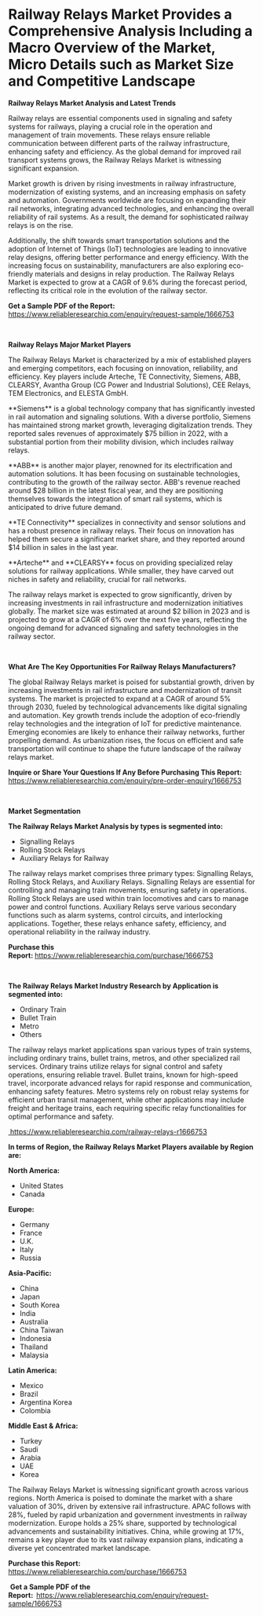 <p><h1>Railway Relays Market Provides a Comprehensive Analysis Including a Macro Overview of the Market, Micro Details such as Market Size and Competitive Landscape</h1></p><p><strong>Railway Relays Market Analysis and Latest Trends</strong></p>
<p><p>Railway relays are essential components used in signaling and safety systems for railways, playing a crucial role in the operation and management of train movements. These relays ensure reliable communication between different parts of the railway infrastructure, enhancing safety and efficiency. As the global demand for improved rail transport systems grows, the Railway Relays Market is witnessing significant expansion.</p><p>Market growth is driven by rising investments in railway infrastructure, modernization of existing systems, and an increasing emphasis on safety and automation. Governments worldwide are focusing on expanding their rail networks, integrating advanced technologies, and enhancing the overall reliability of rail systems. As a result, the demand for sophisticated railway relays is on the rise.</p><p>Additionally, the shift towards smart transportation solutions and the adoption of Internet of Things (IoT) technologies are leading to innovative relay designs, offering better performance and energy efficiency. With the increasing focus on sustainability, manufacturers are also exploring eco-friendly materials and designs in relay production. The Railway Relays Market is expected to grow at a CAGR of 9.6% during the forecast period, reflecting its critical role in the evolution of the railway sector.</p></p>
<p><strong>Get a Sample PDF of the Report:&nbsp;</strong> <a href="https://www.reliableresearchiq.com/enquiry/request-sample/1666753?utm_campaign=2458&utm_medium=2&utm_source=Github&utm_content=ia&utm_term=16042025&utm_id=railway-relays">https://www.reliableresearchiq.com/enquiry/request-sample/1666753</a></p>
<p>&nbsp;</p>
<p><strong>Railway Relays Major Market Players</strong></p>
<p><p>The Railway Relays Market is characterized by a mix of established players and emerging competitors, each focusing on innovation, reliability, and efficiency. Key players include Arteche, TE Connectivity, Siemens, ABB, CLEARSY, Avantha Group (CG Power and Industrial Solutions), CEE Relays, TEM Electronics, and ELESTA GmbH.</p><p>**Siemens** is a global technology company that has significantly invested in rail automation and signaling solutions. With a diverse portfolio, Siemens has maintained strong market growth, leveraging digitalization trends. They reported sales revenues of approximately $75 billion in 2022, with a substantial portion from their mobility division, which includes railway relays.</p><p>**ABB** is another major player, renowned for its electrification and automation solutions. It has been focusing on sustainable technologies, contributing to the growth of the railway sector. ABB's revenue reached around $28 billion in the latest fiscal year, and they are positioning themselves towards the integration of smart rail systems, which is anticipated to drive future demand.</p><p>**TE Connectivity** specializes in connectivity and sensor solutions and has a robust presence in railway relays. Their focus on innovation has helped them secure a significant market share, and they reported around $14 billion in sales in the last year.</p><p>**Arteche** and **CLEARSY** focus on providing specialized relay solutions for railway applications. While smaller, they have carved out niches in safety and reliability, crucial for rail networks.</p><p>The railway relays market is expected to grow significantly, driven by increasing investments in rail infrastructure and modernization initiatives globally. The market size was estimated at around $2 billion in 2023 and is projected to grow at a CAGR of 6% over the next five years, reflecting the ongoing demand for advanced signaling and safety technologies in the railway sector.</p></p>
<p>&nbsp;</p>
<p><strong>What Are The Key Opportunities For Railway Relays Manufacturers?</strong></p>
<p><p>The global Railway Relays market is poised for substantial growth, driven by increasing investments in rail infrastructure and modernization of transit systems. The market is projected to expand at a CAGR of around 5% through 2030, fueled by technological advancements like digital signaling and automation. Key growth trends include the adoption of eco-friendly relay technologies and the integration of IoT for predictive maintenance. Emerging economies are likely to enhance their railway networks, further propelling demand. As urbanization rises, the focus on efficient and safe transportation will continue to shape the future landscape of the railway relays market.</p></p>
<p><strong>Inquire or Share Your Questions If Any Before Purchasing This Report:</strong> <a href="https://www.reliableresearchiq.com/enquiry/pre-order-enquiry/1666753?utm_campaign=2458&utm_medium=2&utm_source=Github&utm_content=ia&utm_term=16042025&utm_id=railway-relays">https://www.reliableresearchiq.com/enquiry/pre-order-enquiry/1666753</a></p>
<p>&nbsp;</p>
<p><strong>Market Segmentation</strong></p>
<p><strong>The Railway Relays Market Analysis by types is segmented into:</strong></p>
<p><ul><li>Signalling Relays</li><li>Rolling Stock Relays</li><li>Auxiliary Relays for Railway</li></ul></p>
<p><p>The railway relays market comprises three primary types: Signalling Relays, Rolling Stock Relays, and Auxiliary Relays. Signalling Relays are essential for controlling and managing train movements, ensuring safety in operations. Rolling Stock Relays are used within train locomotives and cars to manage power and control functions. Auxiliary Relays serve various secondary functions such as alarm systems, control circuits, and interlocking applications. Together, these relays enhance safety, efficiency, and operational reliability in the railway industry.</p></p>
<p><strong>Purchase this Report:&nbsp;</strong><a href="https://www.reliableresearchiq.com/purchase/1666753?utm_campaign=2458&utm_medium=2&utm_source=Github&utm_content=ia&utm_term=16042025&utm_id=railway-relays">https://www.reliableresearchiq.com/purchase/1666753</a></p>
<p>&nbsp;</p>
<p><strong>The Railway Relays Market Industry Research by Application is segmented into:</strong></p>
<p><ul><li>Ordinary Train</li><li>Bullet Train</li><li>Metro</li><li>Others</li></ul></p>
<p><p>The railway relays market applications span various types of train systems, including ordinary trains, bullet trains, metros, and other specialized rail services. Ordinary trains utilize relays for signal control and safety operations, ensuring reliable travel. Bullet trains, known for high-speed travel, incorporate advanced relays for rapid response and communication, enhancing safety features. Metro systems rely on robust relay systems for efficient urban transit management, while other applications may include freight and heritage trains, each requiring specific relay functionalities for optimal performance and safety.</p></p>
<p><a href="https://www.reliableresearchiq.com/railway-relays-r1666753?utm_campaign=2458&utm_medium=2&utm_source=Github&utm_content=ia&utm_term=16042025&utm_id=railway-relays">&nbsp;https://www.reliableresearchiq.com/railway-relays-r1666753</a></p>
<p><strong>In terms of Region, the Railway Relays Market Players available by Region are:</strong></p>
<p>
    <p> <strong> North America: </strong>
        <ul>
            <li>United States</li>
            <li>Canada</li>
        </ul>
        </p> 
    <p> <strong> Europe: </strong>
        <ul>
            <li>Germany</li>
            <li>France</li>
            <li>U.K.</li>
            <li>Italy</li>
            <li>Russia</li>
        </ul>
        </p> 
    <p> <strong> Asia-Pacific: </strong>
        <ul>
            <li>China</li>
            <li>Japan</li>
            <li>South Korea</li>
            <li>India</li>
            <li>Australia</li>
            <li>China Taiwan</li>
            <li>Indonesia</li>
            <li>Thailand</li>
            <li>Malaysia</li>
        </ul>
        </p> 
    <p> <strong> Latin America: </strong>
        <ul>
            <li>Mexico</li>
            <li>Brazil</li>
            <li>Argentina Korea</li>
            <li>Colombia</li>
        </ul>
        </p> 
    <p> <strong> Middle East & Africa: </strong>
        <ul>
            <li>Turkey</li>
            <li>Saudi</li>
            <li>Arabia</li>
            <li>UAE</li>
            <li>Korea</li>
        </ul>
    </p>
    </p>
<p><p>The Railway Relays Market is witnessing significant growth across various regions. North America is poised to dominate the market with a share valuation of 30%, driven by extensive rail infrastructure. APAC follows with 28%, fueled by rapid urbanization and government investments in railway modernization. Europe holds a 25% share, supported by technological advancements and sustainability initiatives. China, while growing at 17%, remains a key player due to its vast railway expansion plans, indicating a diverse yet concentrated market landscape.</p></p>
<p><strong>Purchase this Report: </strong><a href="https://www.reliableresearchiq.com/purchase/1666753?utm_campaign=2458&utm_medium=2&utm_source=Github&utm_content=ia&utm_term=16042025&utm_id=railway-relays">https://www.reliableresearchiq.com/purchase/1666753</a></p>
<p>&nbsp;<strong>Get a Sample PDF of the Report:&nbsp;&nbsp;</strong><a href="https://www.reliableresearchiq.com/enquiry/request-sample/1666753?utm_campaign=2458&utm_medium=2&utm_source=Github&utm_content=ia&utm_term=16042025&utm_id=railway-relays">https://www.reliableresearchiq.com/enquiry/request-sample/1666753</a></p>
<p><strong></strong></p>
<p><p></p><p></p><p></p></p>